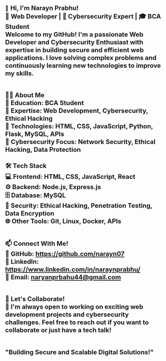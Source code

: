 <big>👋<big> <b>Hi, I'm Narayn Prabhu!<b> <br>
🚀 Web Developer | 🔐 Cybersecurity Expert | 🎓 BCA Student <br>
Welcome to my GitHub! I'm a passionate Web Developer and Cybersecurity Enthusiast with expertise in building secure and efficient web applications. I love solving complex problems and continuously learning new technologies to improve my skills. <br><br>

👨‍💻 About Me<br> 
🔹 Education: BCA Student<br>
🔹 Expertise: Web Development, Cybersecurity, Ethical Hacking<br>
🔹 Technologies: HTML, CSS, JavaScript, Python, Flask, MySQL, APIs<br>
🔹 Cybersecurity Focus: Network Security, Ethical Hacking, Data Protection<br>
<br>
🛠️ Tech Stack<br>
💻 Frontend: HTML, CSS, JavaScript, React<br>
⚙️ Backend: Node.js, Express.js<br>
🗄️ Database: MySQL <br>
🔐 Security: Ethical Hacking, Penetration Testing, Data Encryption <br>
🌐 Other Tools: Git, Linux, Docker, APIs <br><br>

📫 Connect With Me!<br>
🔗 GitHub: https://github.com/narayn07<br>
💼 LinkedIn: https://www.linkedin.com/in/naraynprabhu/<br>
📧 Email: naryanprbahu44@gmail.com<br><br>

📢 Let's Collaborate!<br>
🚀 I'm always open to working on exciting web development projects and cybersecurity challenges. Feel free to reach out if you want to collaborate or just have a tech talk!<br><br>

"Building Secure and Scalable Digital Solutions!"
